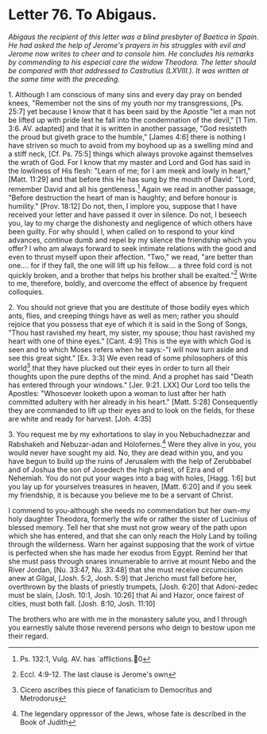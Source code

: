 <h1>Letter 76. To Abigaus.</h1>

<p><i>Abigaus the recipient of this letter was a blind presbyter of Baetica in Spain. He had asked the help of Jerome's prayers in his struggles with evil and Jerome now writes to cheer and to console him. He concludes his remarks by commending to his especial care the widow Theodora. The letter should be compared with that addressed to Castrutius (LXVIII.). It was written at the same time with the preceding. </i></p>

1\. Although I am conscious of many sins and every day pray on bended knees, "Remember not the sins of my youth nor my transgressions, [Ps. 25:7] yet because I know that it has been said by the Apostle "let a man not be lifted up with pride lest he fall into the condemnation of the devil," [1 Tim. 3:6. AV. adapted] and that it is written in another passage, "God resisteth the proud but giveth grace to the humble," [James 4:6] there is nothing I have striven so much to avoid from my boyhood up as a swelling mind and a stiff neck, [Cf. Ps. 75:5] things which always provoke against themselves the wrath of God. For I know that my master and Lord and God has said in the lowliness of His flesh: "Learn of me; for I am meek and lowly in heart," [Matt. 11:29] and that before this He has sung by the mouth of David: "Lord, remember David and all his gentleness.[^P3179_831318] Again we read in another passage, "Before destruction the heart of man is haughty; and before honour is humility." [Prov. 18:12] Do not, then, I implore you, suppose that I have received your letter and have passed it over in silence. Do not, I beseech you, lay to my charge the dishonesty and negligence of which others have been guilty. For why should I, when called on to respond to your kind advances, continue dumb and repel by my silence the friendship which you offer? I who am always forward to seek intimate relations with the good and even to thrust myself upon their affection. "Two," we read, "are better than one.... for if they fall, the one will lift up his fellow.... a three fold cord is not quickly broken, and a brother that helps his brother shall be exalted."[^P3181_832162] Write to me, therefore, boldly, and overcome the effect of absence by frequent colloquies.

2\. You should not grieve that you are destitute of those bodily eyes which ants, flies, and creeping things have as well as men; rather you should rejoice that you possess that eye of which it is said in the Song of Songs, "Thou hast ravished my heart, my sister, my spouse; thou hast ravished my heart with one of thine eyes." [Cant. 4:9] This is the eye with which God is seen and to which Moses refers when he says:-"I will now turn aside and see this great sight." [Ex. 3:3] We even read of some philosophers of this world[^P3185_832858] that they have plucked out their eyes in order to turn all their thoughts upon the pure depths of the mind. And a prophet has said "Death has entered through your windows." [Jer. 9:21. LXX] Our Lord too tells the Apostles: "Whosoever looketh upon a woman to lust after her hath committed adultery with her already in his heart." [Matt. 5:28] Consequently they are commanded to lift up their eyes and to look on the fields, for these are white and ready for harvest. [Joh. 4:35] 

3\. You request me by my exhortations to slay in you Nebuchadnezzar and Rabshakeh and Nebuzar-adan and Holofernes.[^P3190_833559] Were they alive in you, you would never have sought my aid. No, they are dead within you, and you have begun to build up the ruins of Jerusalem with the help of Zerubbabel and of Joshua the son of Josedech the high priest, of Ezra and of Nehemiah. You do not put your wages into a bag with holes, [Hagg. 1:6] but you lay up for yourselves treasures in heaven, [Matt. 6:20] and if you seek my friendship, it is because you believe me to be a servant of Christ.

I commend to you-although she needs no commendation but her own-my holy daughter Theodora, formerly the wife or rather the sister of Lucinius of blessed memory. Tell her that she must not grow weary of the path upon which she has entered, and that she can only reach the Holy Land by toiling through the wilderness. Warn her against supposing that the work of virtue is perfected when she has made her exodus from Egypt. Remind her that she must pass through snares innumerable to arrive at mount Nebo and the River Jordan, [Nu. 33:47, Nu. 33:48] that she must receive circumcision anew at Gilgal, [Josh. 5:2, Josh. 5:9] that Jericho must fall before her, overthrown by the blasts of priestly trumpets, [Josh. 6:20] that Adoni-zedec must be slain, [Josh. 10:1, Josh. 10:26] that Ai and Hazor, once fairest of cities, must both fall. [Josh. 8:10, Josh. 11:10] 

The brothers who are with me in the monastery salute you, and I through you earnestly salute those reverend persons who deign to bestow upon me their regard.

[^P3179_831318]:
	Ps. 132:1, Vulg. AV. has `afflictions.0

[^P3181_832162]:
	Eccl. 4:9-12. The last clause is Jerome's own

[^P3185_832858]:
	Cicero ascribes this piece of fanaticism to Democritus and Metrodorus

[^P3190_833559]:
	The legendary oppressor of the Jews, whose fate is described in the Book of Judith